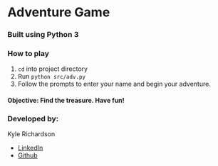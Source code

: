 # Adventure Game

### Built using Python 3

### How to play

1. `cd` into project directory
2. Run `python src/adv.py`
3. Follow the prompts to enter your name and begin your adventure.

#### Objective: Find the treasure. Have fun!

### Developed by:
 
 Kyle Richardson
  - [LinkedIn](https://www.linkedin.com/in/kyle-m-richardson/)
  - [Github](https://github.com/kyle-richardson/)
